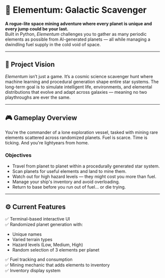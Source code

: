 # 🌌 Elementum: Galactic Scavenger

**A rogue-lite space mining adventure where every planet is unique and every jump could be your last.**  
Built in Python, *Elementum* challenges you to gather as many periodic elements as possible from AI-generated planets — all while managing a dwindling fuel supply in the cold void of space.

---

## 🧠 Project Vision

*Elementum* isn’t just a game. It’s a cosmic science scavenger hunt where machine learning and procedural generation shape entire star systems. The long-term goal is to simulate intelligent life, environments, and elemental distributions that evolve and adapt across galaxies — meaning no two playthroughs are ever the same.

---

## 🎮 Gameplay Overview

You're the commander of a lone exploration vessel, tasked with mining rare elements scattered across randomized planets. Fuel is scarce. Time is ticking. And you're lightyears from home.

### Objectives
- Travel from planet to planet within a procedurally generated star system.
- Scan planets for useful elements and land to mine them.
- Watch out for high hazard levels — they might cost you more than fuel.
- Manage your ship's inventory and avoid overloading.
- Return to base before you run out of fuel... or die trying.

---

## ⚙️ Current Features

✅ Terminal-based interactive UI  
✅ Randomized planet generation with:
   - Unique names  
   - Varied terrain types  
   - Hazard levels (Low, Medium, High)  
   - Random selection of 3 elements per planet  

✅ Fuel tracking and consumption  
✅ Mining mechanic that adds elements to inventory  
✅ Inventory display system  